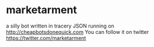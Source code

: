 # marketarment
a silly bot written in tracery JSON running on http://cheapbotsdonequick.com
You can follow it on twitter https://twitter.com/marketarment
